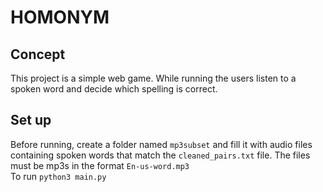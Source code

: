 # HOMONYM

## Concept
This project is a simple web game. While running the users listen to a spoken
word and decide which spelling is correct.

## Set up
Before running, create a folder named `mp3subset` and fill it with audio files
containing spoken words that match the `cleaned_pairs.txt` file. The files must
be mp3s in the format `En-us-word.mp3`  
To run `python3 main.py`
